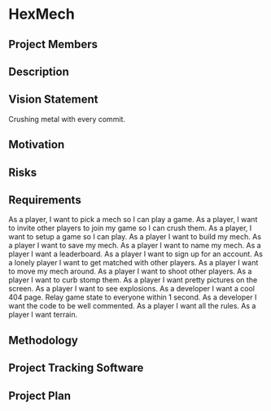 # HexMech

## Project Members

## Description

## Vision Statement

Crushing metal with every commit.

## Motivation

## Risks

## Requirements

As a player, I want to pick a mech so I can play a game.
As a player, I want to invite other players to join my game so I can crush them.
As a player, I want to setup a game so I can play.
As a player I want to build my mech.
As a player I want to save my mech.
As a player I want to name my mech.
As a player I want a leaderboard.
As a player I want to sign up for an account.
As a lonely player I want to get matched with other players.
As a player I want to move my mech around.
As a player I want to shoot other players.
As a player I want to curb stomp them.
As a player I want pretty pictures on the screen.
As a player I want to see explosions.
As a developer I want a cool 404 page.
Relay game state to everyone within 1 second.
As a developer I want the code to be well commented.
As a player I want all the rules.
As a player I want terrain.

## Methodology

## Project Tracking Software

## Project Plan
